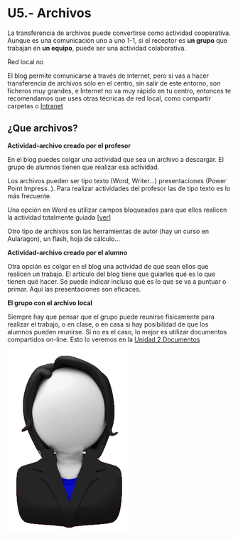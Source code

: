 
# U5.- Archivos

La transferencia de archivos puede convertirse como actividad cooperativa. Aunque es una comunicación uno a uno 1-1, si el receptor es **un grupo** que trabajan en **un equipo**, puede ser una actividad colaborativa.

Red local no

El blog permite comunicarse a través de internet, pero si vas a hacer transferencia de archivos sólo en el centro, sin salir de este entorno, son ficheros muy grandes, e Internet no va muy rápido en tu centro, entonces te recomendamos que uses otras técnicas de red local, como compartir carpetas o [Intranet](http://catedu.es/intranetypupitre/)

## ¿Que archivos?

**Actividad-archivo creado por el profesor**

En el blog puedes colgar una actividad que sea un archivo a descargar. El grupo de alumnos tienen que realizar esa actividad.

Los archivos pueden ser tipo texto (Word, Writer...) presentaciones (Power Point Impress..). Para realizar actividades del profesor las de tipo texto es lo más frecuente.

Una opción en Word es utilizar campos bloqueados para que ellos realicen la actividad totalmente guiada [[ver](http://facilytic.catedu.es/wp-content/uploads/2013/11/bloqueoword.doc)]

Otro tipo de archivos son las herramientas de autor (hay un curso en Aularagon), un flash, hoja de cálculo...

**Actividad-archivo creado por el alumno**

Otra opción es colgar en el blog una actividad de que sean ellos que realicen un trabajo. El artículo del blog tiene que guiarles qué es lo que tienen qué hacer. Se puede indicar incluso qué es lo que se va a puntuar o primar. Aqui las presentaciones son eficaces.

**El grupo con el archivo local**

Siempre hay que pensar que el grupo puede reunirse físicamente para realizar el trabajo, o en clase, o en casa si hay posibilidad de que los alumnos pueden reunirse. Si no es el caso, lo mejor es utilizar documentos compartidos on-line. Esto lo veremos en la [Unidad 2 Documentos](u2_documentos.html)

![](img/Sin_titulo_9.gif)

